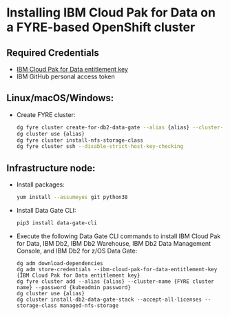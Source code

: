 # Installing IBM Cloud Pak for Data on a FYRE-based OpenShift cluster

## Required Credentials

- [IBM Cloud Pak for Data entitlement key](https://myibm.ibm.com/products-services/containerlibrary)
- IBM GitHub personal access token

## Linux/macOS/Windows:

- Create FYRE cluster:

  ```bash
  dg fyre cluster create-for-db2-data-gate --alias {alias} --cluster-name {FYRE cluster name} --ssh-key "$(cat ~/.ssh/id_rsa.pub)"
  dg cluster use {alias}
  dg fyre cluster install-nfs-storage-class
  dg fyre cluster ssh --disable-strict-host-key-checking
  ```

## Infrastructure node:

- Install packages:

  ```bash
  yum install --assumeyes git python38
  ```

- Install Data Gate CLI:

  ```bash
  pip3 install data-gate-cli
  ```

- Execute the following Data Gate CLI commands to install IBM Cloud Pak for Data, IBM Db2, IBM Db2 Warehouse, IBM Db2 Data Management Console, and IBM Db2 for z/OS Data Gate:

  ```
  dg adm download-dependencies
  dg adm store-credentials --ibm-cloud-pak-for-data-entitlement-key {IBM Cloud Pak for Data entitlement key}
  dg fyre cluster add --alias {alias} --cluster-name {FYRE cluster name} --password {kubeadmin password}
  dg cluster use {alias}
  dg cluster install-db2-data-gate-stack --accept-all-licenses --storage-class managed-nfs-storage
  ```

